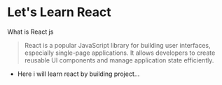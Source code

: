 # Let's Learn React

What is React js 
> React is a popular JavaScript library for building user interfaces, especially single-page applications. It allows developers to create reusable UI components and manage application state efficiently.

- Here i will learn react by building project...